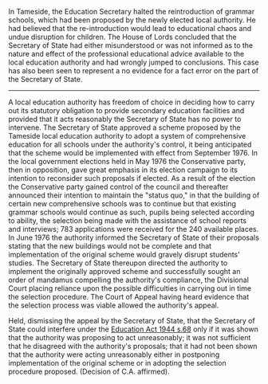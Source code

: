 In Tameside, the Education Secretary halted the reintroduction of grammar schools, which had been proposed by the newly elected local authority. He had believed that the re-introduction would lead to educational chaos and undue disruption for children. The House of Lords concluded that the Secretary of State had either misunderstood or was not informed as to the nature and effect of the professional educational advice available to the local education authority and had wrongly jumped to conclusions. This case has also been seen to represent a no evidence for a fact error on the part of the Secretary of State.

---

A local education authority has freedom of choice in deciding how to carry out its statutory obligation to provide secondary education facilities and provided that it acts reasonably the Secretary of State has no power to intervene. The Secretary of State approved a scheme proposed by the Tameside local education authority to adopt a system of comprehensive education for all schools under the authority's control, it being anticipated that the scheme would be implemented with effect from September 1976. In the local government elections held in May 1976 the Conservative party, then in opposition, gave great emphasis in its election campaign to its intention to reconsider such proposals if elected. As a result of the election the Conservative party gained control of the council and thereafter announced their intention to maintain the "status quo," in that the building of certain new comprehensive schools was to continue but that existing grammar schools would continue as such, pupils being selected according to ability, the selection being made with the assistance of school reports and interviews; 783 applications were received for the 240 available places. In June 1976 the authority informed the Secretary of State of their proposals stating that the new buildings would not be complete and that implementation of the original scheme would gravely disrupt students' studies. The Secretary of State thereupon directed the authority to implement the originally approved scheme and successfully sought an order of mandamus compelling the authority's compliance, the Divisional Court placing reliance upon the possible difficulties in carrying out in time the selection procedure. The Court of Appeal having heard evidence that the selection process was viable allowed the authority's appeal.

Held, dismissing the appeal by the Secretary of State, that the Secretary of State could interfere under the [Education Act 1944 s.68](https://uk.westlaw.com/Document/I493FFF00E44811DA8D70A0E70A78ED65/View/FullText.html?originationContext=document&transitionType=DocumentItem&ppcid=8c98f7980ced420db6cc411297779561&contextData=(sc.Default)) only if it was shown that the authority was proposing to act unreasonably; it was not sufficient that he disagreed with the authority's proposals; that it had not been shown that the authority were acting unreasonably either in postponing implementation of the original scheme or in adopting the selection procedure proposed. (Decision of C.A. affirmed).